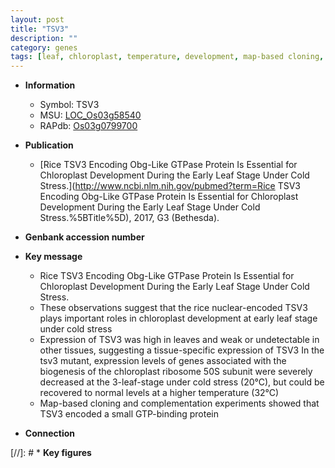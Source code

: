 ```yaml
---
layout: post
title: "TSV3"
description: ""
category: genes
tags: [leaf, chloroplast, temperature, development, map-based cloning, cold stress, stress, chloroplast development]
---
```


* **Information**  
    + Symbol: TSV3  
    + MSU: [LOC_Os03g58540](http://rice.uga.edu/cgi-bin/ORF_infopage.cgi?orf=LOC_Os03g58540)  
    + RAPdb: [Os03g0799700](http://rapdb.dna.affrc.go.jp/viewer/gbrowse_details/irgsp1?name=Os03g0799700)  

* **Publication**  
    + [Rice TSV3 Encoding Obg-Like GTPase Protein Is Essential for Chloroplast Development During the Early Leaf Stage Under Cold Stress.](http://www.ncbi.nlm.nih.gov/pubmed?term=Rice TSV3 Encoding Obg-Like GTPase Protein Is Essential for Chloroplast Development During the Early Leaf Stage Under Cold Stress.%5BTitle%5D), 2017, G3 (Bethesda).

* **Genbank accession number**  

* **Key message**  
    + Rice TSV3 Encoding Obg-Like GTPase Protein Is Essential for Chloroplast Development During the Early Leaf Stage Under Cold Stress.
    + These observations suggest that the rice nuclear-encoded TSV3 plays important roles in chloroplast development at early leaf stage under cold stress
    + Expression of TSV3 was high in leaves and weak or undetectable in other tissues, suggesting a tissue-specific expression of TSV3 In the tsv3 mutant, expression levels of genes associated with the biogenesis of the chloroplast ribosome 50S subunit were severely decreased at the 3-leaf-stage under cold stress (20°C), but could be recovered to normal levels at a higher temperature (32°C)
    + Map-based cloning and complementation experiments showed that TSV3 encoded a small GTP-binding protein

* **Connection**  

[//]: # * **Key figures**  


